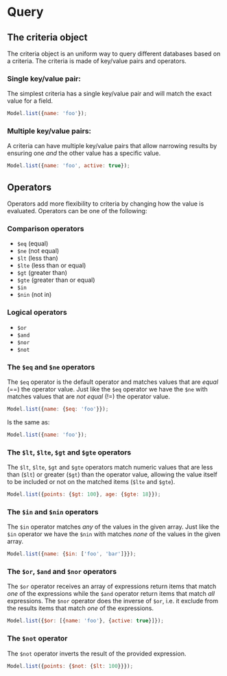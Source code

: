 # Query

## The criteria object

The criteria object is an uniform way to query different databases based on a criteria. The criteria is made of key/value pairs and operators.

### Single key/value pair:

The simplest criteria has a single key/value pair and will match the exact value for a field.

```js
Model.list({name: 'foo'});
```

### Multiple key/value pairs:

A criteria can have multiple key/value pairs that allow narrowing results by ensuring one *and* the other value has a specific value.

```js
Model.list({name: 'foo', active: true});
```

## Operators

Operators add more flexibility to criteria by changing how the value is evaluated. Operators can be one of the following:

### Comparison operators

- `$eq` (equal)
- `$ne` (not equal)
- `$lt` (less than)
- `$lte` (less than or equal)
- `$gt` (greater than)
- `$gte` (greater than or equal)
- `$in`
- `$nin` (not in)

### Logical operators

 - `$or`
 - `$and`
 - `$nor`
 - `$not`

### The `$eq` and `$ne` operators

The `$eq` operator is the default operator and matches values that are *equal* (==) the operator value. Just like the `$eq` operator we have the `$ne` with matches values that are *not equal* (!=) the operator value.

```js
Model.list({name: {$eq: 'foo'}});
```

Is the same as:

```js
Model.list({name: 'foo'});
```

### The `$lt`, `$lte`, `$gt` and `$gte` operators

The `$lt`, `$lte`, `$gt` and  `$gte` operators match numeric values that are less than (`$lt`) or greater (`$gt`) than the operator value, allowing the value itself to be included or not on the matched items (`$lte` and `$gte`).

```js
Model.list({points: {$gt: 100}, age: {$gte: 18}});
```

### The `$in` and `$nin` operators

The `$in` operator matches *any* of the values in the given array. Just like the `$in` operator we have the `$nin` with matches *none* of the values in the given array.

```js
Model.list({name: {$in: ['foo', 'bar']}});
```

### The `$or`, `$and` and `$nor` operators

The `$or` operator receives an array of expressions return items that match *one* of the expressions while the `$and` operator return items that match *all* expressions. The `$nor` operator does the inverse of `$or`, i.e. it exclude from the results items that match *one* of the expressions.

```js
Model.list({$or: [{name: 'foo'}, {active: true}]});
```

### The `$not` operator

The `$not` operator inverts the result of the provided expression.

```js
Model.list({points: {$not: {$lt: 100}}});
```
